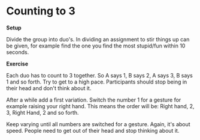 # Counting to 3

**Setup**

Divide the group into duo's. In dividing an assignment to stir things up can be given, for example find the one you find the most stupid/fun within 10 seconds.

**Exercise**

Each duo has to count to 3 together. So A says 1, B says 2, A says 3, B says 1 and so forth. Try to get to a high pace. Participants should stop being in their head and don't think about it. 

After a while add a first variation. Switch the number 1 for a gesture for example raising your right hand. This means the order will be: Right hand, 2, 3, Right Hand, 2 and so forth.

Keep varying until all numbers are switched for a gesture. Again, it's about speed. People need to get out of their head and stop thinking about it. 